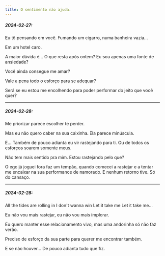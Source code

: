 ```yaml
---
title: O sentimento não ajuda.
---
```


##### 2024-02-27:

Eu tô pensando em você. Fumando um cigarro, numa banheira vazia...

Em um hotel caro.

A maior dúvida é... O que resta após ontem? Eu sou apenas uma fonte de ansiedade?

Você ainda consegue me amar?

Vale a pena todo o esforço para se adequar?

Será se eu estou me encolhendo para poder performar do jeito que você quer?

---
##### 2024-02-28:
Me priorizar parece escolher te perder.

Mas eu não quero caber na sua caixinha. Ela parece minúscula.

E... Também de pouco adianta eu vir rastejando para ti. Ou de todos os esforços soarem somente meus.

Não tem mais sentido pra mim. Estou rastejando pelo que?

O ego já joguei fora faz um tempão, quando comecei a rastejar e a tentar me encaixar na sua performance de namorado. E nenhum retorno tive. Só do cansaço.

---
##### 2024-02-28:
All the tides are rolling in
I don't wanna win
Let it take me
Let it take me...

Eu não vou mais rastejar, eu não vou mais implorar.

Eu quero manter esse relacionamento vivo, mas uma andorinha só não faz verão.

Preciso de esforço da sua parte para querer me encontrar também.

E se não houver... De pouco adianta tudo que fiz.
